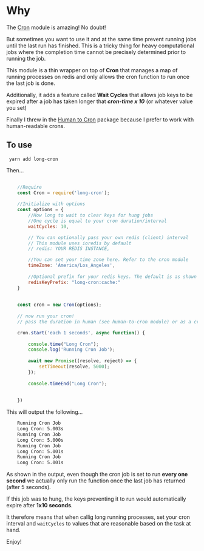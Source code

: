 
# Why

The [Cron](https://www.npmjs.com/package/cron) module is amazing! No doubt!

But sometimes you want to use it and at the same time prevent running jobs until the last run has finished. This is a tricky thing for heavy computational jobs where the completion time cannot be precisely determined prior to running the job.

This module is a thin wrapper on top of **Cron** that manages a map of running processes on redis and only allows the cron function to run once the last job is done.

Additionally, it adds a feature called **Wait Cycles** that allows job keys to be expired after a job has taken longer that ***cron-time x 10*** (or whatever value you set)

Finally I threw in the [Human to Cron](https://www.npmjs.com/package/human-to-cron) package because I prefer to work with human-readable crons.

## To use

``` yarn add long-cron```

Then...

```javascript
    
    //Require
    const Cron = require('long-cron');
    
    //Initialize with options
    const options = {
        //How long to wait to clear keys for hung jobs
        //One cycle is equal to your cron duration/interval
        waitCycles: 10,

        // You can optionally pass your own redis (client) interval
        // This module uses ioredis by default
        // redis: YOUR REDIS INSTANCE,

        //You can set your time zone here. Refer to the cron module
        timeZone: 'America/Los_Angeles',
        
        //Optional prefix for your redis keys. The default is as shown below
        redisKeyPrefix: "long-cron:cache:"
    }
    
  
    const cron = new Cron(options);
    
    // now run your cron!
    // pass the duration in human (see human-to-cron module) or as a cron pattern

    cron.start('each 1 seconds', async function() {
    
        console.time("Long Cron");
        console.log('Running Cron Job');
    
        await new Promise((resolve, reject) => {
            setTimeout(resolve, 5000);
        });
    
        console.timeEnd("Long Cron");
    
    
    })

```

This will output the following...

```txt
    Running Cron Job
    Long Cron: 5.003s
    Running Cron Job
    Long Cron: 5.000s
    Running Cron Job
    Long Cron: 5.001s
    Running Cron Job
    Long Cron: 5.001s
```

As shown in the output, even though the cron job is set to run **every one second** we actually only run the function once the last job has returned (after 5 seconds).

If this job was to hung, the keys preventing it to run would automatically expire after **1x10 seconds**.

It therefore means that when callig long running processes, set your cron interval and ```waitCycles``` to values that are reasonable based on the task at hand. 

Enjoy!